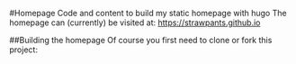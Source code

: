 #Homepage
Code and content to build my static homepage with hugo
The homepage can (currently) be visited at: https://strawpants.github.io

##Building the homepage
Of course you first need to clone or fork this project:


